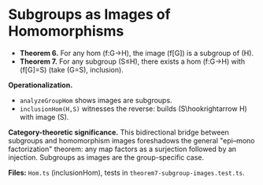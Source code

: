 # Subgroups as Images of Homomorphisms

- **Theorem 6.** For any hom \(f:G→H\), the image \(f[G]\) is a subgroup of \(H\).  
- **Theorem 7.** For any subgroup \(S≤H\), there exists a hom \(f:G→H\) with \(f[G]=S\) (take \(G=S\), inclusion).

**Operationalization.**  
- `analyzeGroupHom` shows images are subgroups.  
- `inclusionHom(H,S)` witnesses the reverse: builds \(S\hookrightarrow H\) with image \(S\).  

**Category-theoretic significance.** This bidirectional bridge between subgroups and homomorphism images foreshadows the general "epi–mono factorization" theorem: any map factors as a surjection followed by an injection. Subgroups as images are the group-specific case.

**Files:** `Hom.ts` (inclusionHom), tests in `theorem7-subgroup-images.test.ts`.
